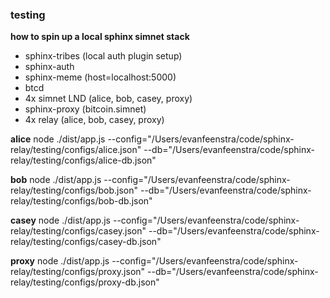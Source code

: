 ### testing

**how to spin up a local sphinx simnet stack**

- sphinx-tribes (local auth plugin setup)
- sphinx-auth
- sphinx-meme (host=localhost:5000)
- btcd
- 4x simnet LND (alice, bob, casey, proxy)
- sphinx-proxy (bitcoin.simnet)
- 4x relay (alice, bob, casey, proxy)

**alice**
node ./dist/app.js --config="/Users/evanfeenstra/code/sphinx-relay/testing/configs/alice.json" --db="/Users/evanfeenstra/code/sphinx-relay/testing/configs/alice-db.json"

**bob**
node ./dist/app.js --config="/Users/evanfeenstra/code/sphinx-relay/testing/configs/bob.json" --db="/Users/evanfeenstra/code/sphinx-relay/testing/configs/bob-db.json"

**casey**
node ./dist/app.js --config="/Users/evanfeenstra/code/sphinx-relay/testing/configs/casey.json" --db="/Users/evanfeenstra/code/sphinx-relay/testing/configs/casey-db.json"

**proxy**
node ./dist/app.js --config="/Users/evanfeenstra/code/sphinx-relay/testing/configs/proxy.json" --db="/Users/evanfeenstra/code/sphinx-relay/testing/configs/proxy-db.json"
